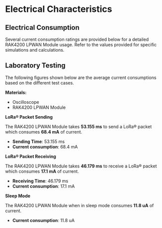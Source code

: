 # Electrical Characteristics

## Electrical Consumption

Several current consumption ratings are provided below for a detailed RAK4200 LPWAN Module usage. Refer to the values provided for specific simulations and calculations.

## Laboratory Testing

The following figures shown below are the average current consumptions based on the different test cases.

**Materials:**
   * Oscilloscope
   * RAK4200 LPWAN Module

**LoRa® Packet Sending**

The RAK4200 LPWAN Module takes **53.155 ms** to send a LoRa® packet which consumes **68.4 mA** of current.

   * **Sending Time**: 53.155 ms
   * **Current consumption**: 68.4 mA


<rk-img
  src="/assets/images/datasheet/rak4200/oscilloscope-screen-capture-of-lora®-packet-sending.jpg"
  width="75%"
  figure-number="1"
  caption="Oscilloscope Screen Capture of LoRa® Packet Sending"
/>

**LoRa® Packet Receiving**

The RAK4200 LPWAN Module takes **46.179 ms** to receive a LoRa® packet which consumes **17.1 mA** of current.

   * **Receiving Time**: 46.179 ms
   * **Current consumption**: 17.1 mA

<rk-img
  src="/assets/images/datasheet/rak4200/oscilloscope-screen-capture-of-lora®-packet-receiving.jpg"
  width="75%"
  figure-number="2"
  caption="Oscilloscope Screen Capture of LoRa® Packet Receiving"
/>

**Sleep Mode**

The RAK4200 LPWAN Module when in sleep mode consumes **11.8 uA** of current.

   * **Current consumption**: 11.8 uA

<rk-img
  src="/assets/images/datasheet/rak4200/oscilloscope-screen-capture-of-rak4200-lpwan-module-in-sleep-mode.jpg"
  width="75%"
  figure-number="3"
  caption="Oscilloscope Screen Capture of RAK4200 LPWAN Module in sleep mode"
/>